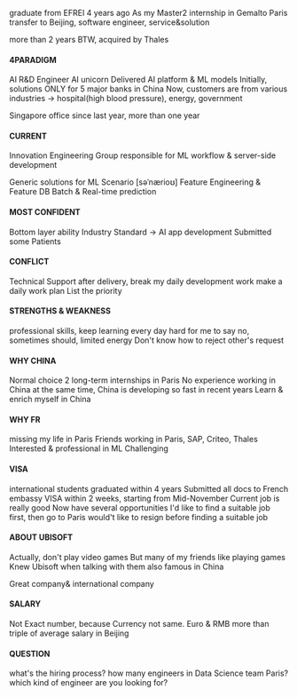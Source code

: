 graduate from EFREI 4 years ago
As my Master2 internship in Gemalto Paris
transfer to Beijing, software engineer, service&solution

more than 2 years
BTW, acquired by Thales

#### 4PARADIGM
AI R&D Engineer
AI unicorn
Delivered AI platform & ML models
Initially, solutions ONLY for 5 major banks in China
Now, customers are from various industries -> hospital(high blood pressure), energy, government

Singapore office
since last year, more than one year

#### CURRENT
Innovation Engineering Group
responsible for ML workflow & server-side development

Generic solutions for ML Scenario [səˈnærioʊ]
Feature Engineering & Feature DB
Batch & Real-time prediction

#### MOST CONFIDENT
Bottom layer ability
Industry Standard -> AI app development
Submitted some Patients

#### CONFLICT
Technical Support after delivery, break my daily development work
make a daily work plan
List the priority

#### STRENGTHS & WEAKNESS
professional skills, keep learning every day
hard for me to say no, sometimes should, limited energy
Don't know how to reject other's request

#### WHY CHINA
Normal choice
2 long-term internships in Paris
No experience working in China
at the same time, China is developing so fast in recent years
Learn & enrich myself in China

#### WHY FR
missing my life in Paris
Friends working in Paris, SAP, Criteo, Thales
Interested & professional in ML
Challenging

#### VISA
international students graduated within 4 years
Submitted all docs to French embassy
VISA within 2 weeks, starting from Mid-November
Current job is really good
Now have several opportunities
I'd like to find a suitable job first, then go to Paris
would't like to resign before finding a suitable job

#### ABOUT UBISOFT
Actually, don't play video games
But many of my friends like playing games
Knew Ubisoft when talking with them
also famous in China

Great company& international company

#### SALARY
Not Exact number, because Currency not same. Euro & RMB
more than triple of average salary in Beijing

#### QUESTION
what's the hiring process?
how many engineers in Data Science team Paris?
which kind of engineer are you looking for?

